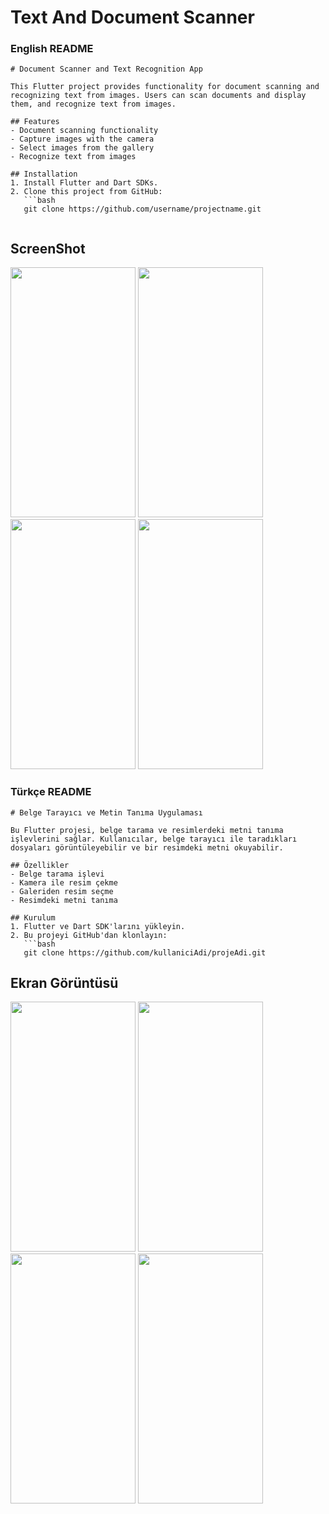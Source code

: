 # Text And Document Scanner


### English README

```
# Document Scanner and Text Recognition App

This Flutter project provides functionality for document scanning and recognizing text from images. Users can scan documents and display them, and recognize text from images.

## Features
- Document scanning functionality
- Capture images with the camera
- Select images from the gallery
- Recognize text from images

## Installation
1. Install Flutter and Dart SDKs.
2. Clone this project from GitHub:
   ```bash
   git clone https://github.com/username/projectname.git


```

## ScreenShot

<img src="https://github.com/HaticeDilmac/text_scanner_example/assets/100489350/2297e5ae-8be5-4380-ac78-3b4e14f1d3b8" width="200" height="400">  
<img src="https://github.com/HaticeDilmac/text_scanner_example/assets/100489350/2a81ce5b-ab88-4d4e-a192-d832f82e3555" width="200" height="400">  
<img src="https://github.com/HaticeDilmac/text_scanner_example/assets/100489350/9212aeb1-e326-425a-a000-d000e05425f0" width="200" height="400"> 
<img src="https://github.com/HaticeDilmac/text_scanner_example/assets/100489350/11304e07-37d8-4423-9396-498e360fa31e" width="200" height="400"> 

### Türkçe README

```
# Belge Tarayıcı ve Metin Tanıma Uygulaması

Bu Flutter projesi, belge tarama ve resimlerdeki metni tanıma işlevlerini sağlar. Kullanıcılar, belge tarayıcı ile taradıkları dosyaları görüntüleyebilir ve bir resimdeki metni okuyabilir.

## Özellikler
- Belge tarama işlevi
- Kamera ile resim çekme
- Galeriden resim seçme
- Resimdeki metni tanıma

## Kurulum
1. Flutter ve Dart SDK'larını yükleyin.
2. Bu projeyi GitHub'dan klonlayın:
   ```bash
   git clone https://github.com/kullaniciAdi/projeAdi.git
```

## Ekran Görüntüsü

<img src="https://github.com/HaticeDilmac/text_scanner_example/assets/100489350/2297e5ae-8be5-4380-ac78-3b4e14f1d3b8" width="200" height="400">  
<img src="https://github.com/HaticeDilmac/text_scanner_example/assets/100489350/2a81ce5b-ab88-4d4e-a192-d832f82e3555" width="200" height="400">  
<img src="https://github.com/HaticeDilmac/text_scanner_example/assets/100489350/9212aeb1-e326-425a-a000-d000e05425f0" width="200" height="400"> 
<img src="https://github.com/HaticeDilmac/text_scanner_example/assets/100489350/11304e07-37d8-4423-9396-498e360fa31e" width="200" height="400"> 
